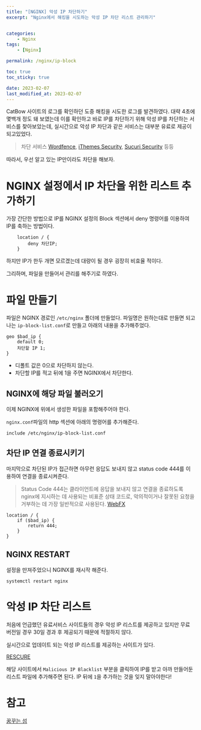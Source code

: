 ```yaml
---
title: "[NGINX] 악성 IP 차단하기"
excerpt: "Nginx에서 해킹을 시도하는 악성 IP 차단 리스트 관리하기"


categories:
    - Nginx
tags:
    - [Nginx]

permalink: /nginx/ip-block

toc: true
toc_sticky: true

date: 2023-02-07
last_modified_at: 2023-02-07
---
```


CatBow 사이트의 로그를 확인하던 도중 해킹을 시도한 로그를 발견하였다. 대략 4초에 몇백개 정도 돼 보였는데 이를 확인하고 바로 IP를 차단하기 위해 악성 IP를 차단하는 서비스를 찾아보았는데, 실시간으로 악성 IP 차단과 같은 서비스는 대부분 유료로 제공이 되고있었다. 

> 차단 서비스 [Wordfence](https://wordpress.org/plugins/wordfence/), [iThemes Security](https://wordpress.org/plugins/better-wp-security/), [Sucuri Security](https://sucuri.net/?clickid=y5NxyOUvTxyNU3TW9SSfKQdZUkA3CVSaAyi03w0&utm_source=impact&utm_campaign=referral) 등등 

따라서, 우선 알고 있는 IP만이라도 차단을 해보자.

# NGINX 설정에서 IP 차단을 위한 리스트 추가하기

가장 간단한 방법으로 IP를 NGINX 설정의 Block 섹션에서 deny 명령어를 이용하여 IP를 축하는 방법이다.

```shell
    location / {
        deny 차단IP;
    }
```

하지만 IP가 한두 개면 모르겠는데 대량이 될 경우 굉장히 비효율 적이다.

그리하며, 파일을 만들어서 관리를 해주기로 하였다.

# 파일 만들기

파일은 NGINX 경로인 `/etc/nginx` 폴더에 만들었다. 파일명은 원하는대로 만들면 되고 나는 `ip-block-list.conf`로 만들고 아래의 내용을 추가해주었다.

```shell
geo $bad_ip {
    default 0;
    차단할 IP 1; 
}
```

- 디폴트 값은 0으로 차단하지 않는다.
- 차단할 IP를 적고 뒤에 1을 주면 NGINX에서 차단한다.

## NGINX에 해당 파일 불러오기

이제 NGINX에 위에서 생성한 파일을 포함해주어야 한다.

`nginx.conf`파일의 http 섹션에 아래의 명령어를 추가해준다.

```shell
include /etc/nginx/ip-block-list.conf
```

## 차단 IP 연결 종료시키기

마지막으로 차단된 IP가 접근하면 아무런 응답도 보내지 않고 status code 444를 이용하여 연결을 종료시켜준다. 

> Status Code 444는 클라이언트에 응답을 보내지 않고 연결을 종료하도록 nginx에 지시하는 데 사용되는 비표준 상태 코드로, 악의적이거나 잘못된 요청을 거부하는 데 가장 일반적으로 사용된다. [WebFX](https://www.webfx.com/web-development/glossary/http-status-codes/what-is-a-444-status-code/)

```shell
location / {
    if ($bad_ip) {
        return 444;
    }
}
```

## NGINX RESTART

설정을 만져주었으니 NGINX를 재시작 해준다.

```shell
systemctl restart nginx
```

# 악성 IP 차단 리스트

처음에 언급했던 유료서비스 사이트들의 경우 악성 IP 리스트를 제공하고 있지만 무료 버전일 경우 30일 경과 후 제공되기 때문에 적절하지 않다.

실시간으로 업데이트 되는 악성 IP 리스트를 제공하는 사이트가 있다.

[RESCURE](https://rescure.fruxlabs.com/)

해당 사이트에서 `Malicious IP Blacklist` 부분을 클릭하여 IP를 받고 아까 만들어둔 리스트 파일에 추가해주면 된다. IP 뒤에 `1`을 추가하는 것을 잊지 말아야한다!

# 참고

[꿈꾸는 섬](https://happist.com/573158/%ED%95%B4%ED%82%B9-%EC%8B%9C%EB%8F%84-%EC%95%85%EC%84%B1-ip-%EC%B0%A8%EB%8B%A8-%EB%A6%AC%EC%8A%A4%ED%8A%B8-%EA%B4%80%EB%A6%AC-%EB%B0%A9%EB%B2%95-nginx-%EA%B8%B0%EC%A4%80)